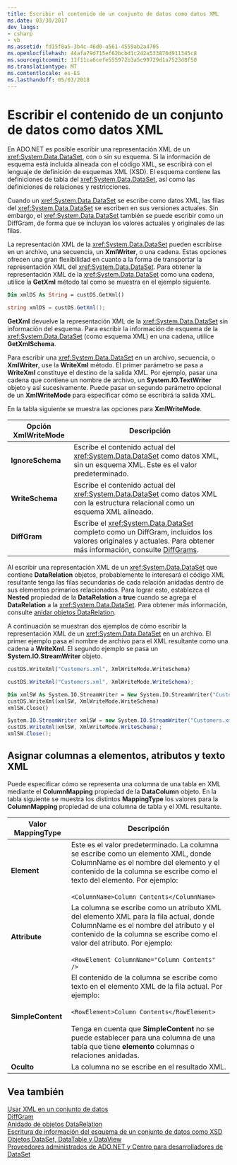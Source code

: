```yaml
---
title: Escribir el contenido de un conjunto de datos como datos XML
ms.date: 03/30/2017
dev_langs:
- csharp
- vb
ms.assetid: fd15f8a5-3b4c-46d0-a561-4559ab2a4705
ms.openlocfilehash: 44afa79d715ef62bcbd1c242a533876d911345c8
ms.sourcegitcommit: 11f11ca6cefe555972b3a5c99729d1a7523d8f50
ms.translationtype: MT
ms.contentlocale: es-ES
ms.lasthandoff: 05/03/2018
---
```

# <a name="writing-dataset-contents-as-xml-data"></a>Escribir el contenido de un conjunto de datos como datos XML
En ADO.NET es posible escribir una representación XML de un <xref:System.Data.DataSet>, con o sin su esquema. Si la información de esquema está incluida alineada con el código XML, se escribirá con el lenguaje de definición de esquemas XML (XSD). El esquema contiene las definiciones de tabla del <xref:System.Data.DataSet>, así como las definiciones de relaciones y restricciones.  
  
 Cuando un <xref:System.Data.DataSet> se escribe como datos XML, las filas del <xref:System.Data.DataSet> se escriben en sus versiones actuales. Sin embargo, el <xref:System.Data.DataSet> también se puede escribir como un DiffGram, de forma que se incluyan los valores actuales y originales de las filas.  
  
 La representación XML de la <xref:System.Data.DataSet> pueden escribirse en un archivo, una secuencia, un **XmlWriter**, o una cadena. Estas opciones ofrecen una gran flexibilidad en cuanto a la forma de transportar la representación XML del <xref:System.Data.DataSet>. Para obtener la representación XML de la <xref:System.Data.DataSet> como una cadena, utilice la **GetXml** método tal como se muestra en el ejemplo siguiente.  
  
```vb  
Dim xmlDS As String = custDS.GetXml()  
```  
  
```csharp  
string xmlDS = custDS.GetXml();  
```  
  
 **GetXml** devuelve la representación XML de la <xref:System.Data.DataSet> sin información del esquema. Para escribir la información de esquema de la <xref:System.Data.DataSet> (como esquema XML) en una cadena, utilice **GetXmlSchema**.  
  
 Para escribir una <xref:System.Data.DataSet> en un archivo, secuencia, o **XmlWriter**, use la **WriteXml** método. El primer parámetro se pasa a **WriteXml** constituye el destino de la salida XML. Por ejemplo, pasar una cadena que contiene un nombre de archivo, un **System.IO.TextWriter** objeto y así sucesivamente. Puede pasar un segundo parámetro opcional de un **XmlWriteMode** para especificar cómo se escribirá la salida XML.  
  
 En la tabla siguiente se muestra las opciones para **XmlWriteMode**.  
  
|Opción XmlWriteMode|Descripción|  
|-------------------------|-----------------|  
|**IgnoreSchema**|Escribe el contenido actual del <xref:System.Data.DataSet> como datos XML, sin un esquema XML. Este es el valor predeterminado.|  
|**WriteSchema**|Escribe el contenido actual del <xref:System.Data.DataSet> como datos XML con la estructura relacional como un esquema XML alineado.|  
|**DiffGram**|Escribe el <xref:System.Data.DataSet> completo como un DiffGram, incluidos los valores originales y actuales. Para obtener más información, consulte [DiffGrams](../../../../../docs/framework/data/adonet/dataset-datatable-dataview/diffgrams.md).|  
  
 Al escribir una representación XML de un <xref:System.Data.DataSet> que contiene **DataRelation** objetos, probablemente le interesará el código XML resultante tenga las filas secundarias de cada relación anidadas dentro de sus elementos primarios relacionados. Para lograr esto, establezca el **Nested** propiedad de la **DataRelation** a **true** cuando se agrega el **DataRelation** a la <xref:System.Data.DataSet>. Para obtener más información, consulte [anidar objetos DataRelation](../../../../../docs/framework/data/adonet/dataset-datatable-dataview/nesting-datarelations.md).  
  
 A continuación se muestran dos ejemplos de cómo escribir la representación XML de un <xref:System.Data.DataSet> en un archivo. El primer ejemplo pasa el nombre de archivo para el XML resultante como una cadena a **WriteXml**. El segundo ejemplo se pasa un **System.IO.StreamWriter** objeto.  
  
```vb  
custDS.WriteXml("Customers.xml", XmlWriteMode.WriteSchema)  
```  
  
```csharp  
custDS.WriteXml("Customers.xml", XmlWriteMode.WriteSchema);  
```  
  
```vb  
Dim xmlSW As System.IO.StreamWriter = New System.IO.StreamWriter("Customers.xml")  
custDS.WriteXml(xmlSW, XmlWriteMode.WriteSchema)  
xmlSW.Close()  
```  
  
```csharp  
System.IO.StreamWriter xmlSW = new System.IO.StreamWriter("Customers.xml");  
custDS.WriteXml(xmlSW, XmlWriteMode.WriteSchema);  
xmlSW.Close();  
```  
  
## <a name="mapping-columns-to-xml-elements-attributes-and-text"></a>Asignar columnas a elementos, atributos y texto XML  
 Puede especificar cómo se representa una columna de una tabla en XML mediante el **ColumnMapping** propiedad de la **DataColumn** objeto. En la tabla siguiente se muestra los distintos **MappingType** los valores para la **ColumnMapping** propiedad de una columna de tabla y el XML resultante.  
  
|Valor MappingType|Descripción|  
|-----------------------|-----------------|  
|**Element**|Este es el valor predeterminado. La columna se escribe como un elemento XML, donde ColumnName es el nombre del elemento y el contenido de la columna se escribe como el texto del elemento. Por ejemplo:<br /><br /> `<ColumnName>Column Contents</ColumnName>`|  
|**Attribute**|La columna se escribe como un atributo XML del elemento XML para la fila actual, donde ColumnName es el nombre del atributo y el contenido de la columna se escribe como el valor del atributo. Por ejemplo:<br /><br /> `<RowElement ColumnName="Column Contents" />`|  
|**SimpleContent**|El contenido de la columna se escribe como texto en el elemento XML de la fila actual. Por ejemplo:<br /><br /> `<RowElement>Column Contents</RowElement>`<br /><br /> Tenga en cuenta que **SimpleContent** no se puede establecer para una columna de una tabla que tiene **elemento** columnas o relaciones anidadas.|  
|**Oculto**|La columna no se escribe en el resultado XML.|  
  
## <a name="see-also"></a>Vea también  
 [Usar XML en un conjunto de datos](../../../../../docs/framework/data/adonet/dataset-datatable-dataview/using-xml-in-a-dataset.md)  
 [DiffGram](../../../../../docs/framework/data/adonet/dataset-datatable-dataview/diffgrams.md)  
 [Anidado de objetos DataRelation](../../../../../docs/framework/data/adonet/dataset-datatable-dataview/nesting-datarelations.md)  
 [Escritura de información del esquema de un conjunto de datos como XSD](../../../../../docs/framework/data/adonet/dataset-datatable-dataview/writing-dataset-schema-information-as-xsd.md)  
 [Objetos DataSet, DataTable y DataView](../../../../../docs/framework/data/adonet/dataset-datatable-dataview/index.md)  
 [Proveedores administrados de ADO.NET y Centro para desarrolladores de DataSet](http://go.microsoft.com/fwlink/?LinkId=217917)

